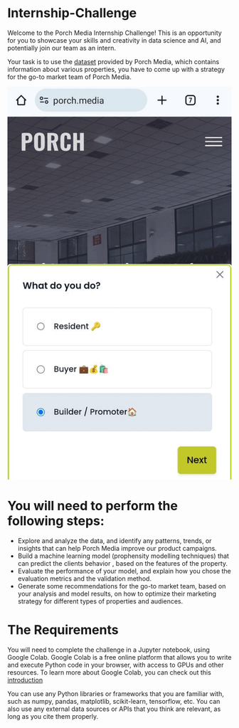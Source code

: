 # Internship-Challenge
Welcome to the Porch Media Internship Challenge! 
This is an opportunity for you to showcase your skills and creativity in data science and AI,
and potentially join our team as an intern.

Your task is to use the [dataset](https://github.com/porchmedia/Internship-Challenge/blob/main/internship-challenge%20.csv) provided by Porch Media,
which contains information about various properties,
you have to come up with a strategy for the go-to market team of Porch Media.

![](1000001536.gif)


# You will need to perform the following steps:

*  Explore and analyze the data, and identify any patterns, trends, or insights that can help Porch Media improve our product campaigns.
*  Build a machine learning model (prophensity modelling techniques) that can predict the clients behavior , based on the features of the property.
*  Evaluate the performance of your model, and explain how you chose the evaluation metrics and the validation method.
*  Generate some recommendations for the go-to market team, based on your analysis and model results, 
   on how to optimize their marketing strategy for different types of properties and audiences.


# The Requirements
You will need to complete the challenge in a Jupyter notebook, using Google Colab.
Google Colab is a free online platform that allows you to write and execute Python code in your browser, with access to GPUs and other resources. 
To learn more about Google Colab, you can check out this [introduction](https://colab.research.google.com/notebook)

You can use any Python libraries or frameworks that you are familiar with, such as numpy, pandas, matplotlib, scikit-learn, tensorflow, etc.
You can also use any external data sources or APIs that you think are relevant, as long as you cite them properly.

